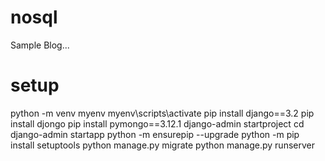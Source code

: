 # nosql
Sample Blog...

# setup
python -m venv myenv
myenv\scripts\activate
pip install django==3.2
pip install djongo
pip install pymongo==3.12.1
django-admin startproject <projectname>
cd <projectname>
django-admin startapp <appname>
python -m ensurepip --upgrade
python -m pip install setuptools
python manage.py migrate
python manage.py runserver
